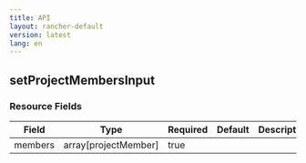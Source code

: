 ```yaml
---
title: API
layout: rancher-default
version: latest
lang: en
---
```


## setProjectMembersInput





### Resource Fields

Field | Type | Required | Default | Description
---|---|---|---|---
members | array[projectMember] | true |  | 

